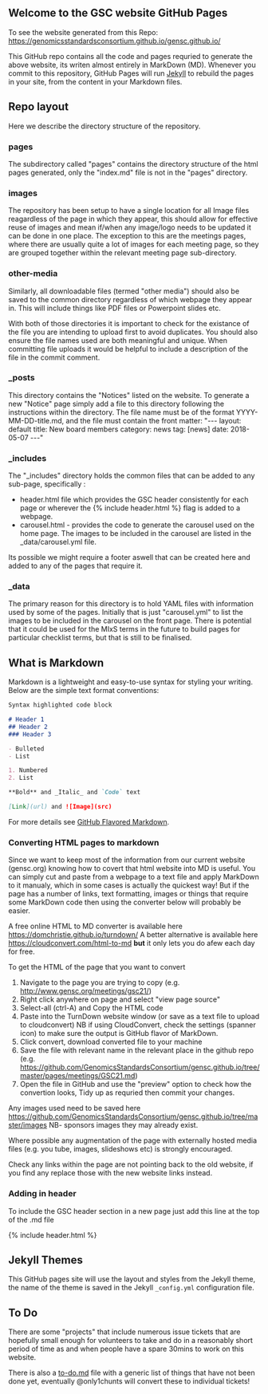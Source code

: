 ## Welcome to the GSC website GitHub Pages

To see the website generated from this Repo:
https://genomicsstandardsconsortium.github.io/gensc.github.io/

This GitHub repo contains all the code and pages requried to generate the above website, its writen almost entirely in MarkDown (MD). Whenever you commit to this repository, GitHub Pages will run [Jekyll](https://jekyllrb.com/) to rebuild the pages in your site, from the content in your Markdown files.


## Repo layout

Here we describe the directory structure of the repository.

### pages
The subdirectory called "pages" contains the directory structure of the html pages generated, only the "index.md" file is not in the "pages" directory.

### images
The repository has been setup to have a single location for all Image files reagardless of the page in which they appear, this should allow for effective reuse of images and mean if/when any image/logo needs to be updated it can be done in one place. The exception to this are the meetings pages, where there are usually quite a lot of images for each meeting page, so they are grouped together within the relevant meeting page sub-directory.

### other-media
Similarly, all downloadable files (termed "other media") should also be saved to the common directory regardless of which webpage they appear in. This will include things like PDF files or Powerpoint slides etc.

With both of those directories it is important to check for the existance of the file you are intending to upload first to avoid duplicates. You should also ensure the file names used are both meaningful and unique. When committing file uploads it would be helpful to include a description of the file in the commit comment.

### _posts
This directory contains the "Notices" listed on the website. To generate a new "Notice" page simply add a file to this directory following the instructions within the directory. The file name must be of the format YYYY-MM-DD-title.md, and the file must contain the front matter:
"---
layout: default
title: New board members
category: news
tag: [news]
date: 2018-05-07
---"

### _includes
The "_includes" directory holds the common files that can be added to any sub-page, specifically :
 * header.html file which provides the GSC header consistently for each page or wherever the \{% include header.html %} flag is added to a webpage.
 * carousel.html - provides the code to generate the carousel used on the home page. The images to be included in the carousel are listed in the _data/carousel.yml file. 
 
Its possible we might require a footer aswell that can be created here and added to any of the pages that require it.

### _data
The primary reason for this directory is to hold YAML files with information used by some of the pages. Initially that is just "carousel.yml" to list the images to be included in the carousel on the front page.
There is potential that it could be used for the MIxS terms in the future to build pages for particular checklist terms, but that is still to be finalised.


## What is Markdown

Markdown is a lightweight and easy-to-use syntax for styling your writing. Below are the simple text format conventions:

```markdown
Syntax highlighted code block

# Header 1
## Header 2
### Header 3

- Bulleted
- List

1. Numbered
2. List

**Bold** and _Italic_ and `Code` text

[Link](url) and ![Image](src)
```

For more details see [GitHub Flavored Markdown](https://guides.github.com/features/mastering-markdown/).

### Converting HTML pages to markdown

Since we want to keep most of the information from our current website (gensc.org) knowing how to covert that html website into MD is useful.
You can simply cut and paste from a webpage to a text file and apply MarkDown to it manualy, which in some cases is actually the quickest way! But if the page has a number of links, text formatting, images or things that require some MarkDown code then using the converter below will probably be easier.

A free online HTML to MD converter is available here https://domchristie.github.io/turndown/
A better alternative is available here https://cloudconvert.com/html-to-md **but** it only lets you do afew each day for free.

To get the HTML of the page that you want to convert 
1. Navigate to the page you are trying to copy (e.g. http://www.gensc.org/meetings/gsc21/) 
2. Right click anywhere on page and select "view page source"
3. Select-all (ctrl-A) and Copy the HTML code
4. Paste into the TurnDown website window (or save as a text file to upload to cloudconvert)
NB if using CloudConvert, check the settings (spanner icon) to make sure the output is GitHub flavor of MarkDown.
5. Click convert, download converted file to your machine
6. Save the file with relevant name in the relevant place in the github repo (e.g. https://github.com/GenomicsStandardsConsortium/gensc.github.io/tree/master/pages/meetings/GSC21.md)  
7. Open the file in GitHub and use the "preview" option to check how the convertion looks, Tidy up as requried then commit your changes.
  
Any images used need to be saved here https://github.com/GenomicsStandardsConsortium/gensc.github.io/tree/master/images
NB- sponsors images they may already exist.

Where possible any augmentation of the page with externally hosted media files (e.g. you tube, images, slideshows etc) is strongly encouraged.

Check any links within the page are not pointing back to the old website, if you find any replace those with the new website links instead.

### Adding in header
To include the GSC header section in a new page just add this line at the top of the .md file

\{% include header.html %}

## Jekyll Themes

This GitHub pages site will use the layout and styles from the Jekyll theme, the name of the theme is saved in the Jekyll `_config.yml` configuration file.

## To Do
There are some "projects" that include numerous issue tickets that are hopefully small enough for volunteers to take and do in a reasonably short period of time as and when people have a spare 30mins to work on this website.

There is also a [to-do.md](to-do.md) file with a generic list of things that have not been done yet, eventually @only1chunts will convert these to individual tickets!
